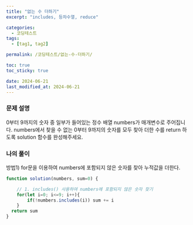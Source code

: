 ```yaml
---
title: "없는 수 더하기"
excerpt: "includes, 등차수열, reduce"

categories:
  - 코딩테스트
tags:
  - [tag1, tag2]

permalink: /코딩테스트/없는-수-더하기/

toc: true
toc_sticky: true

date: 2024-06-21
last_modified_at: 2024-06-21
---
```

### 문제 설명
0부터 9까지의 숫자 중 일부가 들어있는 정수 배열 numbers가 매개변수로 주어집니다. numbers에서 찾을 수 없는 0부터 9까지의 숫자를 모두 찾아 더한 수를 return 하도록 solution 함수를 완성해주세요.

### 나의 풀이
방법1) for문을 이용하여 numbers에 포함되지 않은 숫자를 찾아 누적값을 더한다.

```jsx
function solution(numbers, sum=0) {

	// 1. includes() 사용하여 numbers에 포함되지 않은 숫자 찾기
	for(let i=0; i<=9; i++){
		if(!numbers.includes(i)) sum += i
	}
  return sum
}
```

<!-- 방법2. 합을 구하는 문제이므로 `(0~9까지의 합) - (numbers의 합) = answer`
여기서 0~9의 합은 등차수열의 합(`n(n+1)/2`)을 이용하여 구할 수 있음
 -->
